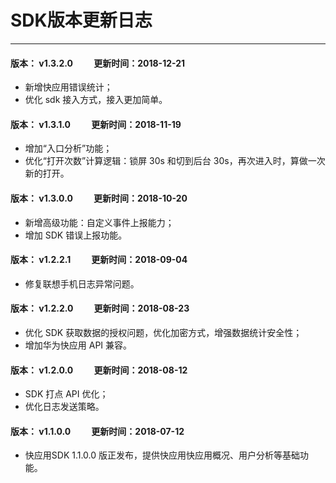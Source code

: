 # SDK版本更新日志

---

#### 版本： v1.3.2.0 &nbsp;&nbsp;&nbsp;&nbsp;&nbsp;&nbsp;&nbsp;&nbsp; 更新时间：2018-12-21

- 新增快应用错误统计；
- 优化 sdk 接入方式，接入更加简单。

#### 版本： v1.3.1.0 &nbsp;&nbsp;&nbsp;&nbsp;&nbsp;&nbsp;&nbsp;&nbsp; 更新时间：2018-11-19

- 增加“入口分析”功能；
- 优化“打开次数”计算逻辑：锁屏 30s 和切到后台 30s，再次进入时，算做一次新的打开。

#### 版本： v1.3.0.0 &nbsp;&nbsp;&nbsp;&nbsp;&nbsp;&nbsp;&nbsp;&nbsp; 更新时间：2018-10-20

- 新增高级功能：自定义事件上报能力；
- 增加 SDK 错误上报功能。

#### 版本： v1.2.2.1 &nbsp;&nbsp;&nbsp;&nbsp;&nbsp;&nbsp;&nbsp;&nbsp; 更新时间：2018-09-04

- 修复联想手机日志异常问题。

#### 版本： v1.2.2.0 &nbsp;&nbsp;&nbsp;&nbsp;&nbsp;&nbsp;&nbsp;&nbsp; 更新时间：2018-08-23

- 优化 SDK 获取数据的授权问题，优化加密方式，增强数据统计安全性；
- 增加华为快应用 API 兼容。

#### 版本： v1.2.0.0 &nbsp;&nbsp;&nbsp;&nbsp;&nbsp;&nbsp;&nbsp;&nbsp; 更新时间：2018-08-12

- SDK 打点 API 优化；
- 优化日志发送策略。

#### 版本： v1.1.0.0 &nbsp;&nbsp;&nbsp;&nbsp;&nbsp;&nbsp;&nbsp;&nbsp; 更新时间：2018-07-12

- 快应用SDK 1.1.0.0 版正发布，提供快应用快应用概况、用户分析等基础功能。
  